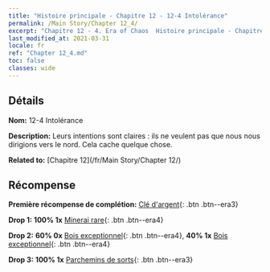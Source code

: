 ```yaml
---
title: "Histoire principale - Chapitre 12 - 12-4 Intolérance"
permalink: /Main Story/Chapter 12_4/
excerpt: "Chapitre 12 - 4. Era of Chaos  Histoire principale - Chapitre 12_4. 12-4 Intolérance"
last_modified_at: 2021-03-31
locale: fr
ref: "Chapter 12_4.md"
toc: false
classes: wide
---
```


## Détails

 **Nom:** 12-4 Intolérance

 **Description:** Leurs intentions sont claires : ils ne veulent pas que nous nous dirigions vers le nord. Cela cache quelque chose.

 **Related to:** [Chapitre 12](/fr/Main Story/Chapter 12/)

## Récompense

 **Première récompense de complétion:** [Clé d'argent](/fr/Items/con_693/){: .btn .btn--era3}

 **Drop 1:** **100% 1x** [Minerai rare](/fr/Items/mat_40/){: .btn .btn--era4}

 **Drop 2:** **60% 0x** [Bois exceptionnel](/fr/Items/mat_34/){: .btn .btn--era4}, **40% 1x** [Bois exceptionnel](/fr/Items/mat_34/){: .btn .btn--era4}

 **Drop 3:** **100% 1x** [Parchemins de sorts](/fr/Items/con_694/){: .btn .btn--era3}

